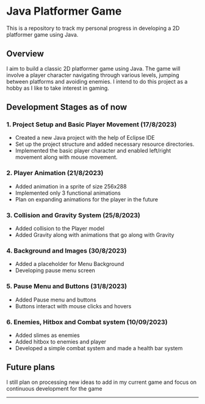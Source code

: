 # Java Platformer Game

This is a repository to track my personal progress in developing a 2D platformer game using Java.

## Overview

I aim to build a classic 2D platformer game using Java. The game will involve a player character navigating through various levels, jumping between platforms and avoiding enemies. I intend to do this project as a hobby as I like to take interest in gaming.

## Development Stages as of now

### 1. Project Setup and Basic Player Movement (17/8/2023)

- Created a new Java project with the help of Eclipse IDE
- Set up the project structure and added necessary resource directories.
- Implemented the basic player character and enabled left/right movement along with mouse movement.

### 2. Player Animation (21/8/2023)

- Added animation in a sprite of size 256x288
- Implemented only 3 functional animations
- Plan on expanding animations for the player in the future

### 3. Collision and Gravity System (25/8/2023)

- Added collision to the Player model
- Added Gravity along with animations that go along with Gravity

### 4. Background and Images (30/8/2023)

- Added a placeholder for Menu Background
- Developing pause menu screen

### 5. Pause Menu and Buttons (31/8/2023)

- Added Pause menu and buttons
- Buttons interact with mouse clicks and hovers

### 6. Enemies, Hitbox and Combat system (10/09/2023)

- Added slimes as enemies
- Added hitbox to enemies and player
- Developed a simple combat system and made a health bar system

## Future plans

I still plan on processing new ideas to add in my current game and focus on continuous development for the game

---
